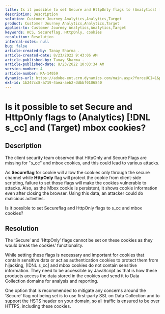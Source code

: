 ```yaml
---
title: Is it possible to set Secure and HttpOnly flags to (Analytics) [!DNL s_cc] and (Target) mbox cookies?
description: Description
solution: Customer Journey Analytics,Analytics,Target
product: Customer Journey Analytics,Analytics,Target
applies-to: Customer Journey Analytics,Analytics,Target
keywords: KCS, Secureflag, HttpOnly, cookies
resolution: Resolution
internal-notes: null
bug: false
article-created-by: Tanay Sharma .
article-created-date: 8/23/2022 9:43:06 AM
article-published-by: Tanay Sharma .
article-published-date: 8/23/2022 10:03:34 AM
version-number: 4
article-number: KA-14059
dynamics-url: https://adobe-ent.crm.dynamics.com/main.aspx?forceUCI=1&pagetype=entityrecord&etn=knowledgearticle&id=9469c8f8-c722-ed11-b83e-000d3a5c1bcc
exl-id: 1b247cc8-a719-4aea-aeb2-ddbbf0106840
---
```

# Is it possible to set Secure and HttpOnly flags to (Analytics) [!DNL s_cc] and (Target) mbox cookies?

## Description


The client security team observed that HttpOnly and Secure Flags are missing for "s_cc" and mbox cookies, and this could lead to various attacks.

As <b>Secureflag</b> for cookie will allow the cookies only through the secure channel while <b>HttpOnly</b> flag will protect the cookie from client-side scripting, failure to set those flags will make the cookies vulnerable to attacks. Also, as the Mbox cookie is persistent, it shows cookie information even after closing the browser. Using this data, an attacker could do malicious activities.

Is it possible to set Secureflag and HttpOnly flags to s_cc and mbox cookies?


## Resolution


The ‘Secure’ and ‘HttpOnly’ flags cannot be set on these cookies as they would break the cookies’ functionality.

While setting these flags is necessary and important for cookies that contain sensitive data or act as authentication cookies to protect them from hijacking, [!DNL s_cc] and mbox cookies do not contain sensitive information. They need to be accessible by JavaScript as that is how these products access the data stored in the cookies and send it to Data Collection domains for analysis and reporting.

One option that is recommended to mitigate any concerns around the ‘Secure’ flag not being set is to use first-party SSL on Data Collection and to support the HSTS header on your domain, so all traffic is ensured to be over HTTPS, including these cookies.
